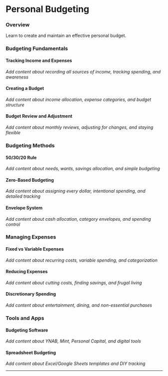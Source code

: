 # Personal Budgeting

### Overview

Learn to create and maintain an effective personal budget.

### Budgeting Fundamentals

#### Tracking Income and Expenses
*Add content about recording all sources of income, tracking spending, and awareness*

#### Creating a Budget
*Add content about income allocation, expense categories, and budget structure*

#### Budget Review and Adjustment
*Add content about monthly reviews, adjusting for changes, and staying flexible*

### Budgeting Methods

#### 50/30/20 Rule
*Add content about needs, wants, savings allocation, and simple budgeting*

#### Zero-Based Budgeting
*Add content about assigning every dollar, intentional spending, and detailed tracking*

#### Envelope System
*Add content about cash allocation, category envelopes, and spending control*

### Managing Expenses

#### Fixed vs Variable Expenses
*Add content about recurring costs, variable spending, and categorization*

#### Reducing Expenses
*Add content about cutting costs, finding savings, and frugal living*

#### Discretionary Spending
*Add content about entertainment, dining, and non-essential purchases*

### Tools and Apps

#### Budgeting Software
*Add content about YNAB, Mint, Personal Capital, and digital tools*

#### Spreadsheet Budgeting
*Add content about Excel/Google Sheets templates and DIY tracking*

---

